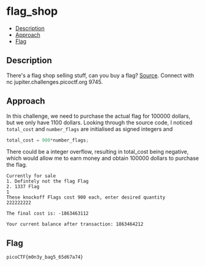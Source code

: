 # flag_shop

- [Description](#description)
- [Approach](#approach)
- [Flag](#flag)

## Description

There's a flag shop selling stuff, can you buy a flag? [Source](https://jupiter.challenges.picoctf.org/static/253c4651d852ac6342752ff222cf2a83/store.c). Connect with nc jupiter.challenges.picoctf.org 9745.

## Approach

In this challenge, we need to purchase the actual flag for 100000 dollars, but we only have 1100 dollars. Looking through the source code, I noticed `total_cost` and `number_flags` are initialised as signed integers and

```c
total_cost = 900*number_flags;
```

There could be a integer overflow, resulting in total_cost being negative, which would allow me to earn money and obtain 100000 dollars to purchase the flag.

```
Currently for sale
1. Defintely not the flag Flag
2. 1337 Flag
1
These knockoff Flags cost 900 each, enter desired quantity
222222222

The final cost is: -1863463112

Your current balance after transaction: 1863464212
```

## Flag

`picoCTF{m0n3y_bag5_65d67a74}`